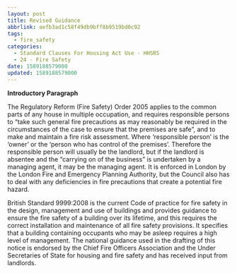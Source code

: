 ```yaml
---
layout: post
title: Revised Guidance
abbrlink: aefb3ad1c58f49db9bff8b9519bd0c92
tags:
  - fire_safety
categories:
  - Standard Clauses For Housing Act Use - HHSRS
  - 24 - Fire Safety
date: 1589188579000
updated: 1589188579000
---
```


**Introductory Paragraph**

The Regulatory Reform (Fire Safety) Order 2005 applies to the common parts of any house in multiple occupation, and requires responsible persons to “take such general fire precautions as may reasonably be required in the circumstances of the case to ensure that the premises are safe”, and to make and maintain a fire risk assessment. Where ‘responsible person’ is the ‘owner’ or the ‘person who has control of the premises’. Therefore the responsible person will usually be the landlord, but if the landlord is absentee and the “carrying on of the business” is undertaken by a managing agent, it may be the managing agent. It is enforced in London by the London Fire and Emergency Planning Authority, but the Council also has to deal with any deficiencies in fire precautions that create a potential fire hazard.

British Standard 9999:2008 is the current Code of practice for fire safety in the design, management and use of buildings and provides guidance to ensure the fire safety of a building over its lifetime, and this requires the correct installation and maintenance of all fire safety provisions. It specifies that a building containing occupants who may be asleep requires a high level of management. The national guidance used in the drafting of this notice is endorsed by the Chief Fire Officers Association and the Under Secretaries of State for housing and fire safety and has received input from landlords.
